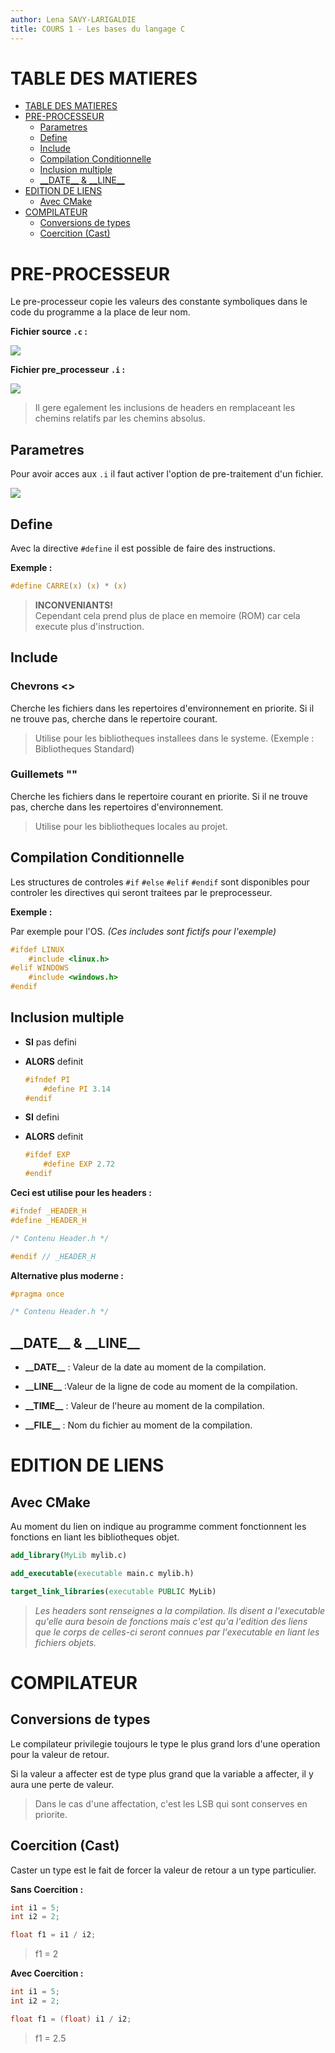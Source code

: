 ```yaml
---
author: Lena SAVY-LARIGALDIE
title: COURS 1 - Les bases du langage C
---
```


# TABLE DES MATIERES
- [TABLE DES MATIERES](#table-des-matieres)
- [PRE-PROCESSEUR](#pre-processeur)
  - [Parametres](#parametres)
  - [Define](#define)
  - [Include](#include)
  - [Compilation Conditionnelle](#compilation-conditionnelle)
  - [Inclusion multiple](#inclusion-multiple)
  - [\_\_DATE\_\_ \& \_\_LINE\_\_](#__date__--__line__)
- [EDITION DE LIENS](#edition-de-liens)
  - [Avec CMake](#avec-cmake)
- [COMPILATEUR](#compilateur)
  - [Conversions de types](#conversions-de-types)
  - [Coercition (Cast)](#coercition-cast)


# PRE-PROCESSEUR

Le pre-processeur copie les valeurs des constante symboliques dans le code du programme a la place de leur nom.

**Fichier source `.c` :**

![](https://raw.githubusercontent.com/Plunne/siilena/main/C/Cours/images/preproctest1.PNG)

**Fichier pre_processeur `.i` :**

![](https://raw.githubusercontent.com/Plunne/siilena/main/C/Cours/images/preproctest2.PNG)

> Il gere egalement les inclusions de headers en remplaceant les chemins relatifs par les chemins absolus.

## Parametres

Pour avoir acces aux `.i` il faut activer l'option de pre-traitement d'un fichier.

![](https://raw.githubusercontent.com/Plunne/siilena/main/C/Cours/images/preprocsettings.PNG)

## Define

Avec la directive `#define` il est possible de faire des instructions.

**Exemple :**
```c
#define CARRE(x) (x) * (x)
```

> **INCONVENIANTS!**  
> Cependant cela prend plus de place en memoire (ROM) car cela execute plus d'instruction.

## Include

### Chevrons <>

Cherche les fichiers dans les repertoires d'environnement en priorite.
Si il ne trouve pas, cherche dans le repertoire courant.

> Utilise pour les bibliotheques installees dans le systeme. (Exemple : Bibliotheques Standard)

### Guillemets ""

Cherche les fichiers dans le repertoire courant en priorite.
Si il ne trouve pas, cherche dans les repertoires d'environnement.

> Utilise pour les bibliotheques locales au projet.

## Compilation Conditionnelle

Les structures de controles `#if` `#else` `#elif` `#endif` sont disponibles pour
controler les directives qui seront traitees par le preprocesseur.

**Exemple :**

Par exemple pour l'OS. *(Ces includes sont fictifs pour l'exemple)*

```c
#ifdef LINUX
    #include <linux.h>
#elif WINDOWS
    #include <windows.h>
#endif
```

## Inclusion multiple

- **SI** pas defini
- **ALORS** definit

    ```c
    #ifndef PI
        #define PI 3.14
    #endif
    ```

- **SI** defini
- **ALORS** definit

    ```c
    #ifdef EXP
        #define EXP 2.72
    #endif
    ```

**Ceci est utilise pour les headers :**

```c
#ifndef _HEADER_H
#define _HEADER_H

/* Contenu Header.h */

#endif // _HEADER_H
```

**Alternative plus moderne :**

```c
#pragma once

/* Contenu Header.h */
```

## \_\_DATE\_\_ & \_\_LINE\_\_

- **\_\_DATE\_\_** : Valeur de la date au moment de la compilation.

- **\_\_LINE\_\_**  :Valeur de la ligne de code au moment de la compilation.

- **\_\_TIME\_\_**  : Valeur de l'heure au moment de la compilation.

- **\_\_FILE\_\_**  : Nom du fichier au moment de la compilation.

# EDITION DE LIENS

## Avec CMake

Au moment du lien on indique au programme comment fonctionnent les fonctions en liant les bibliotheques objet.

```cmake
add_library(MyLib mylib.c)

add_executable(executable main.c mylib.h)

target_link_libraries(executable PUBLIC MyLib)
```

> *Les headers sont renseignes a la compilation. Ils disent a l'executable qu'elle aura besoin de fonctions mais c'est qu'a l'edition des liens que le corps de celles-ci seront connues par l'executable en liant les fichiers objets.*

# COMPILATEUR

## Conversions de types

Le compilateur privilegie toujours le type le plus grand lors d'une operation pour la valeur de retour.

Si la valeur a affecter est de type plus grand que la variable a affecter, il y aura une perte de valeur.

> Dans le cas d'une affectation, c'est les LSB qui sont conserves en priorite.

## Coercition (Cast)

Caster un type est le fait de forcer la valeur de retour a un type particulier.

**Sans Coercition :**

```c
int i1 = 5;
int i2 = 2;

float f1 = i1 / i2;
```
> f1 = 2

**Avec Coercition :**

```c
int i1 = 5;
int i2 = 2;

float f1 = (float) i1 / i2;
```
> f1 = 2.5

